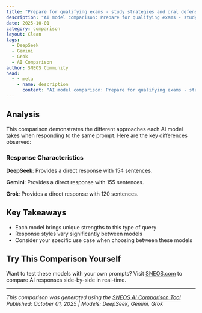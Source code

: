 ```yaml
---
title: "Prepare for qualifying exams - study strategies and oral defense"
description: "AI model comparison: Prepare for qualifying exams - study strategies and oral defense..."
date: 2025-10-01
category: comparison
layout: Clean
tags:
  - DeepSeek
  - Gemini
  - Grok
  - AI Comparison
author: SNEOS Community
head:
  - - meta
    - name: description
      content: "AI model comparison: Prepare for qualifying exams - study strategies and oral defense..."
---
```


<ChatComparison
  title="Prepare for qualifying exams - study strategies and oral defense"
  prompt="Prepare for qualifying exams - study strategies and oral defense"
  :responses='{
    "DeepSeek": "Of course. Preparing for qualifying exams is a marathon, not a sprint. It\u0027s a unique academic challenge that tests not just your knowledge, but your resilience, strategic thinking, and ability to perform under pressure.\n\nHere is a comprehensive guide broken down into two main parts: **Study Strategies** and **Oral Defense Preparation**.\n\n---\n\n### Part 1: Study Strategies - The Long Game\n\nThe key to success is a structured, proactive approach from day one.\n\n#### Phase 1: Foundation \u0026 Organization (Months in Advance)\n\n1.  **Decode the Exam Format:**\n    *   What is the structure? Written, oral, or both?\n    *   What is the scope? Is it based on a reading list, your coursework, or your proposed research?\n    *   Who is on your committee? Their research interests and pet topics are crucial data points.\n\n2.  **Create Your \u0022Master Document\u0022:**\n    *   Start a living document (e.g., in Google Docs or Notion) that will become your bible.\n    *   **Syllabus \u0026 Reading List:** If provided, this is your roadmap. If not, create one with your committee\u0027s guidance.\n    *   **Annotated Bibliography:** For each key book and article, write a 3-4 sentence summary. What is the central thesis? What methodology is used? How does it connect to other works?\n    *   **Core Concepts \u0026 Definitions:** Build a glossary of field-specific terminology. You must be able to define them with precision.\n\n3.  **Develop a Realistic Timeline:**\n    *   **Backwards Planning:** Start from the exam date and work backward.\n    *   **Months 4-6 Out:** Broad reading, filling knowledge gaps.\n    *   **Months 2-3:** Intensive reading, starting to synthesize and create study aids.\n    *   **Last 4-6 Weeks:** Active recall, practice questions, and mock orals.\n\n#### Phase 2: Active Learning \u0026 Synthesis (The Intensive Phase)\n\n1.  **Move Beyond Passive Reading:**\n    *   **The \u0022So What?\u0022 Question:** After every chapter or article, force yourself to write a paragraph answering: \u0022What is the main argument, and why does it matter to my field?\u0022\n    *   **Create Concept Maps/Synthesis Tables:** Visually connect ideas. For example, create a table comparing how different theorists (Marx, Weber, Durkheim) approach \u0022class\u0022 or \u0022power.\u0022\n    *   **The \u0022Elevator Pitch\u0022 Method:** Can you summarize a complex theory or book in 60 seconds? Practice this out loud.\n\n2.  **Form a Study Group:**\n    *   This is non-negotiable for most people. Find 2-4 committed peers.\n    *   **Divide and Conquer:** Assign topics to become \u0022experts\u0022 on and teach them to the group.\n    *   **Practice Explaining:** The single best way to learn something is to teach it. Your study group is a safe space to stumble through explanations.\n    *   **Quiz Each Other:** Use flashcards, sample questions, and mock viva sessions.\n\n3.  **Write to Think:**\n    *   Don\u0027t just absorb information; produce it.\n    *   **Practice Essays:** Get old exam questions from your department or create your own. Time yourself.\n    *   **Summarize Your Summaries:** Periodically, try to write a 1-page synthesis of a whole sub-field from memory.\n\n#### Phase 3: The Final Push (Last Few Weeks)\n\n1.  **Shift to Output, Not Input:**\n    *   Stop trying to learn new things. Focus on retrieving what you already know.\n    *   Use your Master Document and study aids for active recall sessions.\n\n2.  **Prioritize Your Committee\u0027s Work:**\n    *   Re-read the most important publications by your committee members. Be prepared to discuss them intelligently, including their strengths and potential weaknesses.\n\n3.  **Practice Under Exam Conditions:**\n    *   Do a full-length, timed written practice exam.\n    *   Schedule multiple **mock oral exams** (see Part 2).\n\n4.  **Take Care of Your Machine:**\n    *   **Sleep:** This is when memory consolidation happens. Do not sacrifice sleep for cramming.\n    *   **Exercise:** Reduces stress and improves cognitive function.\n    *   **Nutrition:** Fuel your brain with real food.\n    *   **Mindfulness/Breathing:** Practice techniques to manage anxiety.\n\n---\n\n### Part 2: Oral Defense Preparation - The Performance\n\nThe oral exam is a performance of competence. Your goal is to demonstrate that you are a capable, emerging scholar and a worthy colleague.\n\n#### Before the Defense\n\n1.  **Mock Orals are Essential:**\n    *   Schedule at least 2-3 mock exams with different people.\n    *   **Panel 1:** Your study group. Good for practicing fundamentals and building confidence.\n    *   **Panel 2:** Advanced PhD students or postdocs from other sub-fields. They will ask the \u0022smart outsider\u0022 questions.\n    *   **Panel 3 (The Most Important):** A friendly faculty member (not on your committee). They understand the format and can give you the most realistic practice and feedback.\n\n2.  **Anticipate Questions:**\n    *   **The \u0022Grand Tour\u0022 Question:** \u0022So, summarize the field of [Your Field] for us.\u0022 Have a 5-minute structured response ready.\n    *   **The \u0022So What?\u0022 Question:** \u0022Why is your research important?\u0022\n    *   **Methodology Questions:** Be prepared to defend your choices and discuss alternatives.\n    *   **Weakness/Challenge Questions:** What are the limitations of your approach? What was the hardest problem you faced?\n    *   **Future Directions:** \u0022What will you do after this project?\u0022\n    *   **Committee-Specific Questions:** What would Professor X likely ask based on their work? Prepare answers.\n\n3.  **Prepare Your \u0022Launch Pad\u0022 Answers:**\n    *   Have a few well-rehearsed, 2-3 minute answers to likely opening questions (e.g., \u0022Summarize your proposal,\u0022 \u0022What is the central intervention of your work?\u0022). A strong start builds confidence.\n\n#### During the Defense: Strategies and Mindset\n\n1.  **Mindset Shift: It\u0027s a Conversation, Not an Interrogation.**\n    *   You are the expert on your topic and your reading. You are there to have a scholarly discussion.\n    *   The committee wants you to succeed. They invested time in you and are testing your readiness for the next stage.\n\n2.  **Master the Art of the Pause.**\n    *   When asked a question, **pause for 3-5 seconds**. This does three things:\n        *   Makes you look thoughtful.\n        *   Gives you time to process the question.\n        *   Helps you avoid jumping in with a half-formed answer.\n\n3.  **Listen Actively and Clarify.**\n    *   If a question is confusing, rephrase it: \u0022If I understand correctly, you\u0027re asking about...\u0022 or \u0022Could you clarify what you mean by [term]?\u0022\n    *   This ensures you\u0027re answering the *right* question and buys you time.\n\n4.  **Structure Your Responses.**\n    *   Don\u0027t just free-associate. Use a simple structure:\n        *   **Answer First:** State your thesis or direct answer upfront. \u0022I argue that the primary cause was X, for three reasons.\u0022\n        *   **Provide Evidence:** Walk through your reasons, citing relevant literature or data.\n        *   **Conclude:** Briefly summarize your point.\n\n5.  **How to Handle \u0022I Don\u0027t Know\u0022**\n    *   **Never bluff.** It will erode trust immediately.\n    *   **The Expert \u0022I Don\u0027t Know\u0022:** \u0022That\u0027s an excellent question that I haven\u0027t considered in that specific context. Based on my understanding of [Related Topic Y], I would speculate that... but I would need to explore [Author Z]\u0027s work to be certain.\u0022\n    *   **Offer to Follow Up:** \u0022I don\u0027t have that citation at the forefront of my mind, but I can certainly get it for you after the exam.\u0022\n    *   This demonstrates intellectual honesty and a capacity for scholarly growth.\n\n6.  **Defending Your Ideas Gracefully.**\n    *   You will be challenged. Don\u0027t get defensive.\n    *   **Acknowledge and Reframe:** \u0022I see your point. That\u0027s a valid critique from that theoretical perspective. However, my approach emphasizes X, which leads me to a different conclusion because...\u0022\n    *   **Find Common Ground:** \u0022I think we both agree on the importance of [Concept A], we might just be differing on the mechanism.\u0022\n\n7.  **Body Language Matters.**\n    *   Sit up straight. Make eye contact with the person who asked the question, then scan the rest of the committee as you answer.\n    *   Breathe. If you feel panicked, put your feet flat on the floor, feel the ground, and take a slow, quiet breath.\n\n### Final Checklist for Defense Day\n\n*   \u2705 Get a good night\u0027s sleep.\n*   \u2705 Eat a solid meal beforehand.\n*   \u2705 Dress professionally\u2014it puts you in the right mindset.\n*   \u2705 Bring a notebook and pen to jot down questions.\n*   \u2705 Bring a bottle of water.\n*   \u2705 **Remember:** You have prepared for this. You know your material. You are ready to join the conversation.\n\nGood luck! This is a rite of passage. Embrace the challenge, and see it as your first major step toward becoming an independent scholar.",
    "Gemini": "Okay, let\u0027s break down preparing for qualifying exams, covering both study strategies and how to ace the oral defense. This is a challenging but crucial step, so a well-structured approach is key.\n\n**I. Understanding the Landscape**\n\n*   **Clarify the Exam\u0027s Purpose:**  What are the faculty trying to assess?  Are they primarily testing your:\n    *   **Breadth of knowledge** in your field?\n    *   **Depth of understanding** in your specific research area?\n    *   **Ability to integrate knowledge** from different areas?\n    *   **Potential for independent research** and critical thinking?\n    *   **Communication skills** and ability to defend your ideas?\n    *   **Problem-solving skills** (applying knowledge to hypothetical scenarios)?\n\n*   **Obtain Information:**\n    *   **Talk to Past Test-Takers:**  This is *invaluable*.  Ask about the format, types of questions, faculty expectations, what worked for them, and what they wish they had done differently.  Politely ask if they have any notes or sample questions they might share.\n    *   **Review Past Exams (if available):**  This is the best way to get a sense of the style and scope of the questions.\n    *   **Consult Your Advisor and Committee:** Ask for guidance on key areas to focus on, potential pitfalls, and their overall expectations.  Don\u0027t be afraid to ask clarifying questions.\n    *   **Understand the Exam Format:**  Is it written, oral, or a combination?  How long is each section?  What is the grading rubric (if available)?\n\n*   **Create a Realistic Timeline:**  Quals prep is a marathon, not a sprint.  Start early (6-12 months is often recommended).  Break down your prep into manageable chunks.\n\n**II. Content Mastery: Study Strategies**\n\n*   **Identify Key Areas:**\n    *   **Core Courses:**  Review all the material from your core graduate courses.  These are often considered foundational.\n    *   **Your Research Area:**  Become an expert in your specific research area.  Know the literature inside and out.\n    *   **Related Fields:**  Identify areas related to your research that might be relevant.  For example, if you\u0027re in materials science, this might include solid-state physics, chemistry, and engineering.\n    *   **Seminal Papers:**  Focus on the classic, foundational papers in your field.  Know them well.\n    *   **Current Literature:**  Stay up-to-date with the latest research.  Read journals, attend conferences, and follow relevant researchers.\n\n*   **Effective Study Techniques:**\n\n    *   **Active Recall:** Don\u0027t just passively read.  Test yourself frequently.  Use flashcards, practice questions, or try to explain concepts out loud from memory.  Spacing out your retrieval practice improves long-term retention.\n    *   **Spaced Repetition:** Review material at increasing intervals.  Software like Anki can be helpful for this.\n    *   **Feynman Technique:**  Choose a concept, try to explain it in simple terms, identify gaps in your knowledge, and then go back and fill those gaps.\n    *   **Concept Mapping:**  Create visual representations of how different concepts are related.  This helps you see the big picture.\n    *   **Summarization:**  Regularly summarize what you\u0027ve learned in your own words.  This forces you to process the information and identify areas where you\u0027re still unclear.\n    *   **Practice Questions:**  Find or create practice questions that are similar to what you expect on the exam.  Answer them under exam-like conditions (time limit, no notes).\n    *   **Teach Others:**  Explaining concepts to others is a great way to solidify your own understanding.  Form a study group with your peers.\n    *   **Write Summaries:**  After reading a paper, write a short summary of the key findings, methods, and implications.\n\n*   **Resource Management:**\n\n    *   **Organize Your Notes:**  Keep your notes well-organized and easily accessible.  Use a consistent system.\n    *   **Create a Bibliography:**  Maintain a comprehensive bibliography of all the sources you\u0027ve consulted.\n    *   **Utilize Online Resources:**  Take advantage of online databases, journal websites, and other resources.\n    *   **Don\u0027t Overload Yourself:**  It\u0027s impossible to know everything.  Focus on the most important areas and prioritize your efforts.\n\n**III. Preparing for the Oral Defense**\n\n*   **Anticipate Questions:**  This is the most important part of preparing for the oral exam.\n    *   **Brainstorm:**  With your advisor and study group, brainstorm potential questions.  Think about:\n        *   **Fundamental Concepts:**  Expect questions about the basic principles of your field.\n        *   **Your Research:**  Be prepared to discuss your research in detail, including the background, methods, results, and implications.\n        *   **Alternative Explanations:**  Consider alternative explanations for your findings.\n        *   **Limitations:**  Be honest about the limitations of your research.\n        *   **Future Directions:**  Discuss potential future directions for your research.\n        *   **Controversial Topics:**  Be prepared to discuss controversial topics in your field.\n        *   **Connections:** How does your research fit within the broader literature.\n    *   **Categorize:**  Group the questions into categories (e.g., methodology, theory, ethics).\n    *   **Practice Answering:**  Practice answering the questions out loud.  Record yourself and listen back to identify areas for improvement.  Practice with your advisor, committee members (if they are willing), or study group.\n\n*   **Structure Your Answers:**\n\n    *   **Listen Carefully:**  Pay close attention to the question.  Don\u0027t interrupt.\n    *   **Take a Moment to Think:**  It\u0027s okay to pause for a few seconds before answering.  This shows that you\u0027re thinking critically.  You can say something like, \u0022That\u0027s an interesting question.  Let me think about that for a moment.\u0022\n    *   **Provide a Clear and Concise Answer:**  Get straight to the point.  Avoid rambling.\n    *   **Support Your Answers with Evidence:**  Back up your claims with evidence from the literature or your own research.\n    *   **Acknowledge Limitations:**  Be honest about the limitations of your knowledge or research.\n    *   **Ask for Clarification:**  If you don\u0027t understand the question, ask for clarification.  It\u0027s better to ask than to answer the wrong question.\n    *   **Don\u0027t Be Afraid to Say \u0022I Don\u0027t Know\u0022:**  It\u0027s better to admit that you don\u0027t know something than to try to bluff your way through it.  You can say something like, \u0022That\u0027s a good question.  I haven\u0027t thought about that before.  I\u0027ll have to look into it.\u0022\n\n*   **Presentation Skills:**\n\n    *   **Be Confident:**  Even if you\u0027re nervous, try to project confidence.  Stand up straight, make eye contact, and speak clearly.\n    *   **Be Enthusiastic:**  Show that you\u0027re passionate about your research.\n    *   **Be Respectful:**  Be respectful of the faculty members.  Address them by their proper titles.\n    *   **Use Visual Aids (if allowed):**  Prepare clear and concise slides that highlight the key points of your presentation.\n    *   **Practice, Practice, Practice:**  Rehearse your presentation multiple times.  This will help you feel more comfortable and confident on the day of the exam.\n    *   **Dress Professionally:**  Wear professional attire.  This shows that you take the exam seriously.\n\n*   **During the Oral Defense:**\n\n    *   **Be Prepared to Defend Your Work:**  The faculty members will likely challenge your assumptions, methods, and conclusions.  Be prepared to defend your work in a thoughtful and respectful manner.\n    *   **Listen to Feedback:**  Pay attention to the feedback you receive from the faculty members.  This is an opportunity to learn and improve.\n    *   **Maintain Composure:**  Stay calm and composed, even if you\u0027re feeling stressed.\n    *   **Be Open to Suggestions:**  Be open to suggestions from the faculty members.  They may have valuable insights that can help you improve your research.\n    *   **Thank the Committee:**  Thank the committee members for their time and feedback.\n\n**IV. Mental and Physical Well-being**\n\n*   **Manage Stress:**  Quals prep can be stressful.  Make sure to take breaks, exercise, and get enough sleep.  Practice relaxation techniques, such as meditation or deep breathing.\n*   **Maintain a Healthy Diet:**  Eat nutritious foods to fuel your brain.\n*   **Seek Support:**  Talk to your advisor, committee members, friends, and family for support.  Don\u0027t be afraid to ask for help.\n*   **Remember Your Goals:**  Keep your long-term goals in mind.  This will help you stay motivated.\n\n**V. Specific Question Types and How to Approach Them:**\n\nHere are some common question types and strategies for answering them:\n\n*   **\u0022Explain [Concept] in Simple Terms\u0022:**  This is a test of your fundamental understanding. Use the Feynman Technique. Avoid jargon. Imagine you\u0027re explaining it to someone with no background in the field.\n\n*   **\u0022What Are the Limitations of Your Study?\u0022:**  This is a crucial question. Be honest and specific.  Show that you\u0027ve thought critically about the weaknesses of your work. Explain how these limitations might affect the interpretation of your results and suggest ways to address them in future research.\n\n*   **\u0022How Does Your Work Build Upon or Contradict Previous Research?\u0022:** This tests your knowledge of the literature. Clearly articulate how your findings support, extend, or challenge existing theories and findings.\n\n*   **\u0022What Are the Implications of Your Findings?\u0022:**  Think beyond the immediate results. How could your research impact the field, other disciplines, or even society?\n\n*   **\u0022What Are the Next Steps in Your Research?\u0022:**  Demonstrate that you have a clear vision for the future. Outline specific experiments or studies you plan to conduct.\n\n*   **\u0022What Are the Ethical Considerations of Your Research?\u0022:**  Show that you\u0027ve considered the ethical implications of your work. This is especially important if your research involves human subjects or sensitive data.\n\n*   **\u0022Why Did You Choose This Particular Method?\u0022:**  Be able to justify your methodological choices. Explain why you selected a particular approach over alternatives. Discuss the strengths and weaknesses of the method in the context of your research question.\n\n*   **Scenario-Based Questions (\u0022What if...?\u0022):** These questions test your problem-solving abilities. Think critically, apply your knowledge, and explain your reasoning.\n\n**Key Takeaways for the Oral Defense:**\n\n*   **Know your audience:**  Tailor your answers to the expertise of your committee members.\n*   **Be prepared to justify every aspect of your research:** From the initial question to the final conclusions.\n*   **Show intellectual curiosity and a passion for your field.**\n*   **Be a good listener and engage in a constructive dialogue.**\n\n**Important Reminder:** This is a stressful process, and it\u0027s easy to feel overwhelmed. Remember to take care of yourself, stay organized, and seek support when you need it. Good luck! You\u0027ve got this!  Let me know if you have any more specific questions or would like help with a particular aspect of your preparation.\n",
    "Grok": "Preparing for qualifying exams and the subsequent oral defense is a significant milestone in many academic programs, especially at the graduate level (e.g., PhD or Master\u2019s programs). This process often tests your depth of knowledge, critical thinking, and ability to communicate complex ideas. Below is a comprehensive guide to help you develop effective study strategies and prepare for the oral defense.\n\n---\n\n### 1. Understanding the Qualifying Exam and Oral Defense\nBefore diving into preparation, ensure you fully understand the structure and expectations of the qualifying exam and oral defense at your institution. Common formats include:\n- **Written Exam:** Essays, problem-solving, or comprehensive questions covering core areas of your field.\n- **Oral Defense:** A presentation or discussion with a committee of faculty members who may ask questions about your written work, research, or general knowledge in your discipline.\n\nClarify with your advisor or program coordinator:\n- What topics or areas will be covered?\n- What is the format (open book, closed book, take-home, in-person)?\n- What are the expectations for the oral defense (presentation, Q\u0026A)?\n- What are the criteria for passing?\n\n---\n\n### 2. Study Strategies for Qualifying Exams\nEffective preparation for qualifying exams requires a structured approach, consistency, and active learning. Here are actionable strategies:\n\n#### A. Create a Study Plan\n1. **Assess the Scope:** Review syllabi, reading lists, or guidelines provided by your program to identify key topics, theories, and methodologies.\n2. **Break Down Topics:** Divide the material into manageable sections based on themes, historical periods, or sub-disciplines.\n3. **Set a Timeline:** Allocate specific weeks or days to each topic. Start early (ideally 3-6 months in advance) to avoid last-minute cramming.\n4. **Prioritize Weak Areas:** Focus more time on areas where you feel less confident while maintaining review of strong areas.\n\n#### B. Use Active Learning Techniques\n1. **Summarize Key Concepts:** Create concise summaries or flashcards for major theories, authors, or equations. Use tools like Quizlet or Anki for digital flashcards.\n2. **Teach Others:** Explaining concepts to peers or study groups reinforces your understanding.\n3. **Practice with Past Questions:** If available, work through past qualifying exam questions or sample questions to familiarize yourself with the format and depth required.\n4. **Mind Mapping:** Create visual diagrams to connect related ideas or themes, helping you see the \u0022big picture\u0022 in your field.\n\n#### C. Organize Resources\n1. **Compile Reading Lists:** Use recommended textbooks, seminal papers, and review articles. Organize them by topic for easy reference.\n2. **Take Notes Efficiently:** Use a system like the Cornell Note-Taking Method to organize key points, questions, and summaries.\n3. **Leverage Technology:** Use reference management tools like Zotero or Mendeley to save and organize articles.\n\n#### D. Simulate Exam Conditions\n1. **Timed Practice:** Set a timer and simulate the exam environment to build stamina and reduce anxiety.\n2. **Write Practice Essays:** If your exam includes essays, practice writing under time constraints to improve clarity and structure.\n3. **Review Mistakes:** After practice sessions, review incorrect or weak answers to identify gaps in knowledge.\n\n#### E. Join or Form Study Groups\n- Collaborate with peers to discuss complex topics, share resources, and quiz each other.\n- Assign different topics to group members to prepare summaries or presentations, then teach the group.\n\n#### F. Maintain a Healthy Routine\n- **Sleep and Nutrition:** Aim for 7-8 hours of sleep per night and eat brain-boosting foods (e.g., nuts, fruits, whole grains).\n- **Exercise:** Regular physical activity can reduce stress and improve focus.\n- **Breaks:** Use the Pomodoro Technique (25 minutes of study, 5-minute break) to maintain productivity.\n\n#### G. Seek Guidance\n- Meet regularly with your advisor or mentors to discuss your progress and get feedback on weak areas.\n- Ask for recommendations on key readings or past exam questions.\n\n---\n\n### 3. Preparing for the Oral Defense\nThe oral defense is an opportunity to demonstrate your expertise and communication skills. It often follows the written exam or involves defending a research proposal or project. Here\u0027s how to prepare:\n\n#### A. Understand the Format\n- Confirm whether you\u2019ll need to give a formal presentation or if it\u2019s a Q\u0026A format.\n- Know the time limit for your presentation (if applicable) and the general structure of the session.\n\n#### B. Prepare Your Content\n1. **Summarize Key Points:** Be ready to discuss the main themes, theories, or findings from your written exam or research proposal.\n2. **Anticipate Questions:** Review your material and think about potential questions or criticisms. Prepare clear, concise responses.\n   - Common question types:\n     - Clarification of concepts or arguments.\n     - Application of theories to real-world or hypothetical scenarios.\n     - Defense of your methodology or conclusions.\n3. **Know Your Field:** Be prepared to discuss broader trends, debates, or seminal works in your discipline, even if they weren\u2019t directly covered in your written work.\n\n#### C. Practice Communication Skills\n1. **Rehearse Your Presentation:** If a presentation is required, practice in front of a mirror, record yourself, or present to peers for feedback.\n2. **Mock Defense:** Simulate the oral defense with peers or advisors acting as the committee. Practice answering tough questions under pressure.\n3. **Refine Delivery:** Focus on clarity, confidence, and pacing. Avoid jargon unless necessary, and explain complex ideas in simple terms.\n4. **Body Language:** Maintain eye contact, use confident posture, and avoid filler words (e.g., \u0022um,\u0022 \u0022like\u0022).\n\n#### D. Prepare for the Unexpected\n- Be ready to admit when you don\u2019t know an answer. Say something like, \u201CThat\u2019s an excellent question. I\u2019m not entirely sure, but I would approach it by\u2026\u201D and offer a thoughtful response.\n- Stay calm if challenged. Defend your ideas respectfully while being open to feedback.\n\n#### E. Logistics on the Day\n- Arrive early to check technology (if presenting slides) and ensure you have any necessary materials (notes, handouts).\n- Dress professionally to convey confidence and respect for the process.\n- Bring water to stay hydrated during long sessions.\n\n---\n\n### 4. Managing Stress and Anxiety\nQualifying exams and oral defenses can be stressful. Use these strategies to stay calm and focused:\n- **Mindfulness and Relaxation:** Practice deep breathing, meditation, or visualization techniques to reduce anxiety.\n- **Positive Self-Talk:** Remind yourself of your preparation and past achievements.\n- **Avoid Overloading:** Don\u2019t study late into the night before the exam or defense\u2014rest is critical.\n- **Support System:** Lean on friends, family, or peers for encouragement.\n\n---\n\n### 5. Post-Exam and Defense Reflection\n- After the written exam, review your performance to identify areas for improvement before the oral defense.\n- After the oral defense, ask for feedback from your committee to understand your strengths and weaknesses.\n- Take time to celebrate your hard work, regardless of the outcome, and reflect on how the experience has strengthened your skills.\n\n---\n\n### Additional Tips\n- **Custom Tailor Your Approach:** Every program and field is different. For example, STEM fields may emphasize problem-solving, while humanities may focus on theoretical arguments.\n- **Stay Updated:** If your field involves current research, read recent publications or attend seminars to stay informed.\n- **Record Progress:** Keep a log of what you\u2019ve studied each day to track progress and stay motivated.\n\n---\n\nBy following these strategies, you can approach your qualifying exams and oral defense with confidence. Preparation is key\u2014start early, stay organized, and seek support when needed. Good luck! If you have specific details about your field or program, feel free to share, and I can tailor further advice."
  }'
  published-date="11:13"
/>

## Analysis

This comparison demonstrates the different approaches each AI model takes when responding to the same prompt. Here are the key differences observed:

### Response Characteristics

**DeepSeek**: Provides a direct response with 154 sentences. 

**Gemini**: Provides a direct response with 155 sentences. 

**Grok**: Provides a direct response with 120 sentences. 

## Key Takeaways

- Each model brings unique strengths to this type of query
- Response styles vary significantly between models
- Consider your specific use case when choosing between these models

## Try This Comparison Yourself

Want to test these models with your own prompts? Visit [SNEOS.com](https://sneos.com) to compare AI responses side-by-side in real-time.

---

*This comparison was generated using the [SNEOS AI Comparison Tool](https://sneos.com)*
*Published: October 01, 2025 | Models: DeepSeek, Gemini, Grok*
